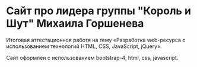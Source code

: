  # Сайт про лидера группы "Король и Шут" Михаила Горшенева

Итоговая аттестационноя работя на тему «Разработка web-ресурса с использованием технологий HTML, CSS, JavaScript, jQuery».

Сайт оформлен с использованием bootstrap-4, html, css, javascript.

